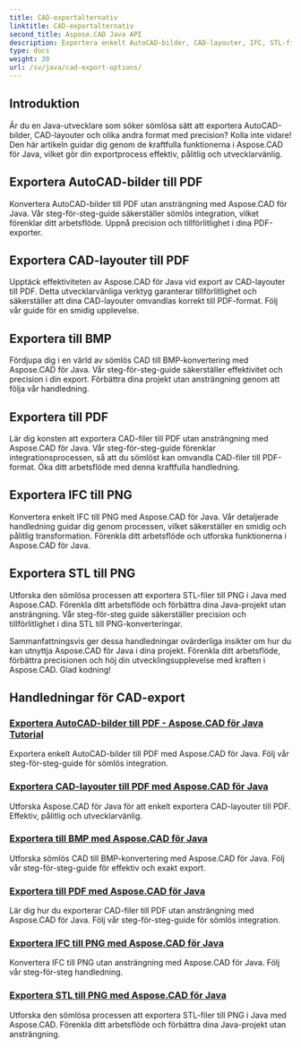 ```yaml
---
title: CAD-exportalternativ
linktitle: CAD-exportalternativ
second_title: Aspose.CAD Java API
description: Exportera enkelt AutoCAD-bilder, CAD-layouter, IFC, STL-filer till PDF, BMP, PNG med Aspose.CAD för Java. Förenkla ditt arbetsflöde med våra steg-för-steg tutorials.
type: docs
weight: 30
url: /sv/java/cad-export-options/
---
```


## Introduktion

Är du en Java-utvecklare som söker sömlösa sätt att exportera AutoCAD-bilder, CAD-layouter och olika andra format med precision? Kolla inte vidare! Den här artikeln guidar dig genom de kraftfulla funktionerna i Aspose.CAD för Java, vilket gör din exportprocess effektiv, pålitlig och utvecklarvänlig.

## Exportera AutoCAD-bilder till PDF

Konvertera AutoCAD-bilder till PDF utan ansträngning med Aspose.CAD för Java. Vår steg-för-steg-guide säkerställer sömlös integration, vilket förenklar ditt arbetsflöde. Uppnå precision och tillförlitlighet i dina PDF-exporter.

## Exportera CAD-layouter till PDF

Upptäck effektiviteten av Aspose.CAD för Java vid export av CAD-layouter till PDF. Detta utvecklarvänliga verktyg garanterar tillförlitlighet och säkerställer att dina CAD-layouter omvandlas korrekt till PDF-format. Följ vår guide för en smidig upplevelse.

## Exportera till BMP

Fördjupa dig i en värld av sömlös CAD till BMP-konvertering med Aspose.CAD för Java. Vår steg-för-steg-guide säkerställer effektivitet och precision i din export. Förbättra dina projekt utan ansträngning genom att följa vår handledning.

## Exportera till PDF

Lär dig konsten att exportera CAD-filer till PDF utan ansträngning med Aspose.CAD för Java. Vår steg-för-steg-guide förenklar integrationsprocessen, så att du sömlöst kan omvandla CAD-filer till PDF-format. Öka ditt arbetsflöde med denna kraftfulla handledning.

## Exportera IFC till PNG

Konvertera enkelt IFC till PNG med Aspose.CAD för Java. Vår detaljerade handledning guidar dig genom processen, vilket säkerställer en smidig och pålitlig transformation. Förenkla ditt arbetsflöde och utforska funktionerna i Aspose.CAD för Java.

## Exportera STL till PNG

Utforska den sömlösa processen att exportera STL-filer till PNG i Java med Aspose.CAD. Förenkla ditt arbetsflöde och förbättra dina Java-projekt utan ansträngning. Vår steg-för-steg guide säkerställer precision och tillförlitlighet i dina STL till PNG-konverteringar.

Sammanfattningsvis ger dessa handledningar ovärderliga insikter om hur du kan utnyttja Aspose.CAD för Java i dina projekt. Förenkla ditt arbetsflöde, förbättra precisionen och höj din utvecklingsupplevelse med kraften i Aspose.CAD. Glad kodning!
## Handledningar för CAD-export
### [Exportera AutoCAD-bilder till PDF - Aspose.CAD för Java Tutorial](./export-autocad-images-to-pdf/)
Exportera enkelt AutoCAD-bilder till PDF med Aspose.CAD för Java. Följ vår steg-för-steg-guide för sömlös integration.
### [Exportera CAD-layouter till PDF med Aspose.CAD för Java](./export-cad-layouts-to-pdf/)
Utforska Aspose.CAD för Java för att enkelt exportera CAD-layouter till PDF. Effektiv, pålitlig och utvecklarvänlig.
### [Exportera till BMP med Aspose.CAD för Java](./export-to-bmp/)
Utforska sömlös CAD till BMP-konvertering med Aspose.CAD för Java. Följ vår steg-för-steg-guide för effektiv och exakt export.
### [Exportera till PDF med Aspose.CAD för Java](./export-to-pdf/)
Lär dig hur du exporterar CAD-filer till PDF utan ansträngning med Aspose.CAD för Java. Följ vår steg-för-steg-guide för sömlös integration.
### [Exportera IFC till PNG med Aspose.CAD för Java](./export-ifc-to-png/)
Konvertera IFC till PNG utan ansträngning med Aspose.CAD för Java. Följ vår steg-för-steg handledning.
### [Exportera STL till PNG med Aspose.CAD för Java](./export-stl-to-png/)
Utforska den sömlösa processen att exportera STL-filer till PNG i Java med Aspose.CAD. Förenkla ditt arbetsflöde och förbättra dina Java-projekt utan ansträngning.